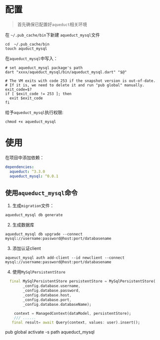 # 配置
> 首先确保已配置好`aqueduct`相关环境

在 `~/.pub_cache/bin`下新建 `aqueduct_mysql`文件

```
cd  ~/.pub_cache/bin
touch aquduct_mysql
```

在`aqueduct_mysql`中写入：

``` shell
# set aqueduct_mysql package's path
dart "xxxx/aqueduct_mysql/bin/aqueduct_mysql.dart" "$@"

# The VM exits with code 253 if the snapshot version is out-of-date.
# If it is, we need to delete it and run "pub global" manually.
exit_code=$?
if [ $exit_code != 253 ]; then
  exit $exit_code
fi
```

给予`aqueduct_mysql`执行权限:
``` 
chmod +x aqueduct_mysql
```

# 使用

在项目中添加依赖：

``` yaml
dependencies:
  aqueduct: ^3.3.0
  aqueduct_mysql: ^0.0.1
```

## 使用`aqueduct_mysql`命令
1. 生成`migration`文件：

``` 
aqueduct_mysql db generate
```

2. 生成数据库

```
aqueduct_mysql db upgrade --connect mysql://username:password@host:port/databasename
```

3. 添加认证client

```
aqueuct_mysql auth add-client --id newclient --connect mysql://username:password@host:port/databasename
```

4. 使用`MySqlPersistentStore`

``` DART
  final MySqlPersistentStore persistentStore = MySqlPersistentStore(
        _config.database.username,
        _config.database.password,
        _config.database.host,
        _config.database.port,
        _config.database.databaseName);

    context = ManagedContext(dataModel, persistentStore);
    /// ......
   final result= await Query(context, values: user).insert();

```


pub global activate -s path aqueduct_mysql 
